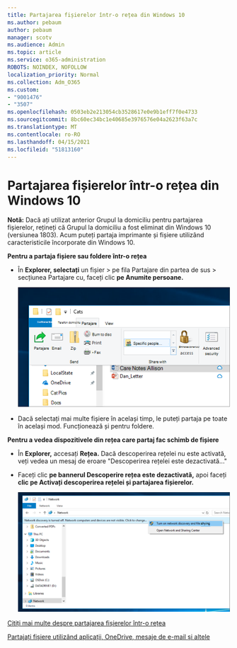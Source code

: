 ```yaml
---
title: Partajarea fișierelor într-o rețea din Windows 10
ms.author: pebaum
author: pebaum
manager: scotv
ms.audience: Admin
ms.topic: article
ms.service: o365-administration
ROBOTS: NOINDEX, NOFOLLOW
localization_priority: Normal
ms.collection: Adm_O365
ms.custom:
- "9001476"
- "3507"
ms.openlocfilehash: 0503eb2e213054cb3528617e0e9b1eff7f0e4733
ms.sourcegitcommit: 8bc60ec34bc1e40685e3976576e04a2623f63a7c
ms.translationtype: MT
ms.contentlocale: ro-RO
ms.lasthandoff: 04/15/2021
ms.locfileid: "51813160"
---
```

# <a name="file-sharing-over-a-network-in-windows-10"></a>Partajarea fișierelor într-o rețea din Windows 10

**Notă:** Dacă ați utilizat anterior Grupul la domiciliu pentru partajarea fișierelor, rețineți că Grupul la domiciliu a fost eliminat din Windows 10 (versiunea 1803). Acum puteți partaja imprimante și fișiere utilizând caracteristicile încorporate din Windows 10.

**Pentru a partaja fișiere sau foldere într-o rețea**

- În **Explorer, selectați** un fișier >  pe fila Partajare din partea  de sus > secțiunea Partajare cu, faceți clic **pe Anumite persoane.**

    ![Partajați un fișier cu anumite persoane.](media/share-with-specific-people.png)
          
- Dacă selectați mai multe fișiere în același timp, le puteți partaja pe toate în același mod. Funcționează și pentru foldere.

**Pentru a vedea dispozitivele din rețea care partaj fac schimb de fișiere**

- În **Explorer,** accesați **Rețea.** Dacă descoperirea rețelei nu este activată, veți vedea un mesaj de eroare "Descoperirea rețelei este dezactivată..."

- Faceți clic **pe bannerul Descoperire rețea este dezactivată,** apoi faceți **clic pe Activați descoperirea rețelei și partajarea fișierelor.**

    ![Activați descoperirea rețelei și partajarea fișierelor.](media/turn-on-network-discovery.png)

[Citiți mai multe despre partajarea fișierelor într-o rețea](https://support.microsoft.com/help/4092694/windows-10-file-sharing-over-a-network)

[Partajați fișiere utilizând aplicații, OneDrive, mesaje de e-mail și altele](https://support.microsoft.com/help/4027674/windows-10-share-files-in-file-explorer)
